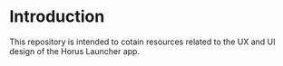 # Introduction 
This repository is intended to cotain resources related to the UX and UI design of the Horus Launcher app. 